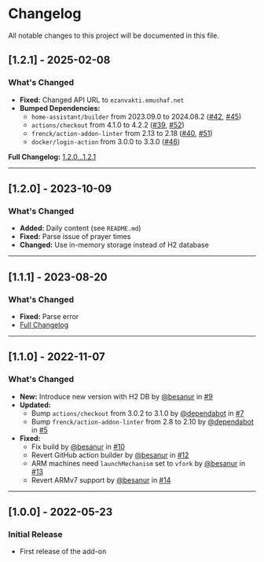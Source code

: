 # Changelog

All notable changes to this project will be documented in this file.

## [1.2.1] - 2025-02-08
### What's Changed
- **Fixed:** Changed API URL to `ezanvakti.emushaf.net`
- **Bumped Dependencies:**
  - `home-assistant/builder` from 2023.09.0 to 2024.08.2 ([#42](https://github.com/besanur/homeassistant-addons/pull/42), [#45](https://github.com/besanur/homeassistant-addons/pull/45))
  - `actions/checkout` from 4.1.0 to 4.2.2 ([#39](https://github.com/besanur/homeassistant-addons/pull/39), [#52](https://github.com/besanur/homeassistant-addons/pull/52))
  - `frenck/action-addon-linter` from 2.13 to 2.18 ([#40](https://github.com/besanur/homeassistant-addons/pull/40), [#51](https://github.com/besanur/homeassistant-addons/pull/51))
  - `docker/login-action` from 3.0.0 to 3.3.0 ([#46](https://github.com/besanur/homeassistant-addons/pull/46))

**Full Changelog:** [1.2.0...1.2.1](https://github.com/besanur/homeassistant-addons/compare/1.2.0...1.2.1)

---

## [1.2.0] - 2023-10-09
### What's Changed
- **Added:** Daily content (see `README.md`)
- **Fixed:** Parse issue of prayer times
- **Changed:** Use in-memory storage instead of H2 database

---

## [1.1.1] - 2023-08-20
### What's Changed
- **Fixed:** Parse error
- [Full Changelog](https://github.com/besanur/homeassistant-addons/compare/1.1.0...1.1.1)

---

## [1.1.0] - 2022-11-07
### What's Changed
- **New:** Introduce new version with H2 DB by [@besanur](https://github.com/besanur) in [#9](https://github.com/besanur/homeassistant-addons/pull/9)
- **Updated:**
  - Bump `actions/checkout` from 3.0.2 to 3.1.0 by [@dependabot](https://github.com/dependabot) in [#7](https://github.com/besanur/homeassistant-addons/pull/7)
  - Bump `frenck/action-addon-linter` from 2.8 to 2.10 by [@dependabot](https://github.com/dependabot) in [#5](https://github.com/besanur/homeassistant-addons/pull/5)
- **Fixed:**
  - Fix build by [@besanur](https://github.com/besanur) in [#10](https://github.com/besanur/homeassistant-addons/pull/10)
  - Revert GitHub action builder by [@besanur](https://github.com/besanur) in [#12](https://github.com/besanur/homeassistant-addons/pull/12)
  - ARM machines need `launchMechanism` set to `vfork` by [@besanur](https://github.com/besanur) in [#13](https://github.com/besanur/homeassistant-addons/pull/13)
  - Revert ARMv7 support by [@besanur](https://github.com/besanur) in [#14](https://github.com/besanur/homeassistant-addons/pull/14)

---

## [1.0.0] - 2022-05-23
### Initial Release
- First release of the add-on
